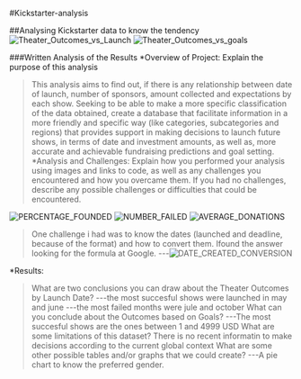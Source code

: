 #Kickstarter-analysis

##Analysing Kickstarter data to know the tendency
![Theater_Outcomes_vs_Launch](https://user-images.githubusercontent.com/95062304/161860838-3773d460-94d1-4d70-b893-79e226796aa8.png)
![Theater_Outcomes_vs_goals](https://user-images.githubusercontent.com/95062304/161860947-073b37be-be2a-45d0-8e4c-63147c7a60f2.png)

###Written Analysis of the Results
*Overview of Project: Explain the purpose of this analysis
>This analysis aims to find out, if there is any relationship between date of launch, number of sponsors, amount collected and expectations by each show. Seeking to be able to make a more specific classification of the data obtained, create a database that facilitate information in a more friendly and specific way (like categories,
subcategories and regions) that provides support in making decisions to launch future shows, in terms of date and investment amounts, as well as, more accurate and achievable fundraising predictions and goal setting.
*Analysis and Challenges: Explain how you performed your analysis using images and links to code, as well as any challenges you encountered and how you overcame them. If you had no challenges, describe any possible challenges or difficulties that could be encountered.

![PERCENTAGE_FOUNDED](https://user-images.githubusercontent.com/95062304/161855464-2a833468-6845-41fc-a45f-5adc751b79dc.png)
![NUMBER_FAILED](https://user-images.githubusercontent.com/95062304/161855642-f234674a-0466-4d79-9340-063bdd26e015.png)
![AVERAGE_DONATIONS](https://user-images.githubusercontent.com/95062304/161855666-86efec21-ec88-4069-afe5-aa884e52971a.png)

> One challenge i had was to know the dates (launched and deadline, because of the format) and how to convert them. Ifound the answer looking for the formula at Google.
---![DATE_CREATED_CONVERSION](https://user-images.githubusercontent.com/95062304/161855804-7bcddd3f-3882-40a1-9a10-e91453fea5ce.png)

*Results:
>What are two conclusions you can draw about the Theater Outcomes by Launch Date?
---the most succesful shows were launched in may and june
---the most failed months were jule and october
>What can you conclude about the Outcomes based on Goals?
---The most succesful shows are the ones between 1 and 4999 USD
>What are some limitations of this dataset?
There is no recent informatin to make decisions according to the current global context
>What are some other possible tables and/or graphs that we could create?
---A pie chart to know the preferred gender.
